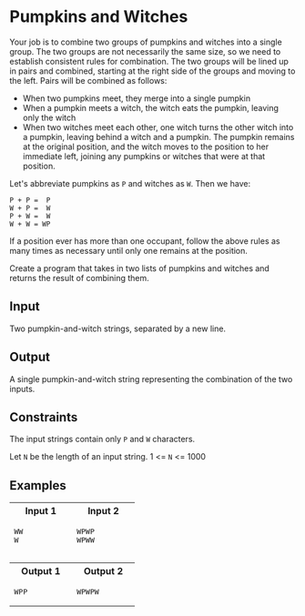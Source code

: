 # Pumpkins and Witches

Your job is to combine two groups of pumpkins and witches into a single group. The two groups are not necessarily the same size, so we need to establish consistent rules for combination. The two groups will be lined up in pairs and combined, starting at the right side of the groups and moving to the left. Pairs will be combined as follows:

- When two pumpkins meet, they merge into a single pumpkin
- When a pumpkin meets a witch, the witch eats the pumpkin, leaving only the witch
- When two witches meet each other, one witch turns the other witch into a pumpkin, leaving behind a witch and a pumpkin. The pumpkin remains at the original position, and the witch moves to the position to her immediate left, joining any pumpkins or witches that were at that position.

Let's abbreviate pumpkins as `P` and witches as `W`. Then we have:
```
P + P =  P
W + P =  W
P + W =  W
W + W = WP
```

If a position ever has more than one occupant, follow the above rules as many times as necessary until only one remains at the position.

Create a program that takes in two lists of pumpkins and witches and returns the result of combining them.

## Input

Two pumpkin-and-witch strings, separated by a new line.

## Output

A single pumpkin-and-witch string representing the combination of the two inputs.

## Constraints

The input strings contain only `P` and `W` characters.

Let `N` be the length of an input string. 1 <= `N` <= 1000

## Examples

<table>
    <tr>
        <th width="50%">Input 1</th>
        <th>Input 2</th>
    </tr>
    <tr>
        <td>
            <pre>
WW
W
            </pre>
        </td>
        <td>
            <pre>
WPWP
WPWW
            </pre>
        </td>
    </tr>
    <tr>
        <th>Output 1</th>
        <th>Output 2</th>
    </tr>
    <tr>
        <td>
            <pre>WPP</pre>
        </td>
        <td>
            <pre>WPWPW</pre>
        </td>
    </tr>
</table>
